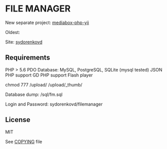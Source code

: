 # FILE MANAGER

New separate project: [mediabox-php-yii](https://github.com/sydorenkovd/yii2-blog)

Oldest:

Site: [sydorenkovd](http://sydorenko.esy.es/sydorenkovd-filemanager)

## Requirements
PHP > 5.6
PDO Database: MySQL, PostgreSQL, SQLite (mysql tested)
JSON PHP support
GD PHP support
Flash player

chmod 777 /upload/ /upload/_thumb/

Database dump: /sql/fm.sql

Login and Password: sydorenkovd/filemanager

## License
MIT

See [COPYING](https://github.com/sydorenkovd/COPYING) file
